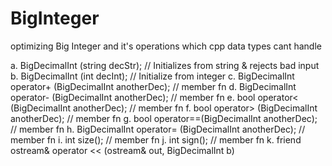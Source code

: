# BigInteger
optimizing Big Integer and it's operations which cpp data types cant handle

a. BigDecimalInt (string decStr); // Initializes from string & rejects bad input 
b. BigDecimalInt (int decInt); // Initialize from integer 
c. BigDecimalInt operator+ (BigDecimalInt anotherDec); // member fn 
d. BigDecimalInt operator- (BigDecimalInt anotherDec); // member fn 
e. bool operator< (BigDecimalInt anotherDec); // member fn 
f. bool operator> (BigDecimalInt anotherDec); // member fn 
g. bool operator==(BigDecimalInt anotherDec); // member fn 
h. BigDecimalInt operator= (BigDecimalInt anotherDec); // member fn 
i. int size(); // member fn 
j. int sign(); // member fn 
k. friend ostream& operator << (ostream& out, BigDecimalInt b)

